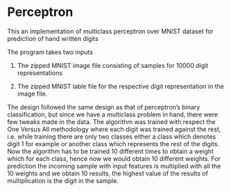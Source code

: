 # Perceptron

This an implementation of multiclass perceptron over MNIST dataset for prediction of hand written digits

The program takes two inputs

1. The zipped MNIST image file consisting of samples for 10000 digit representations

2. The zipped MNIST lable file for the respective digit representation in the image file.

The design followed the same design as that of perceptron’s binary classification, but since we have a multiclass problem in hand, there were few tweaks made in the data. The algorithm was trained with respect the One Versus All methodology where each digit was trained against the rest, i.e. while training there are only two classes either a class which denotes digit 1 for example or another class which represents the rest of the digits. Now the algorithm has to be trained 10 different times to obtain a weight which for each class, hence now we would obtain 10 different weights. For prediction the incoming sample with input features is multiplied with all the 10 weights and we obtain 10 results, the highest value of the results of multiplication is the digit in the sample.

